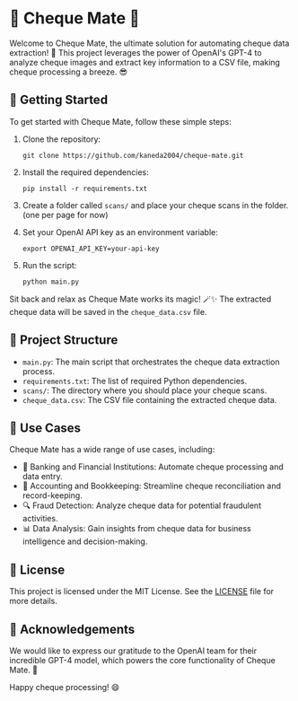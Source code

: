 # 🏦 Cheque Mate 💸

Welcome to Cheque Mate, the ultimate solution for automating cheque data extraction! 🎉 This project leverages the power of OpenAI's GPT-4 to analyze cheque images and extract key information to a CSV file, making cheque processing a breeze. 😎

## 🚀 Getting Started

To get started with Cheque Mate, follow these simple steps:

1. Clone the repository:
   ```
   git clone https://github.com/kaneda2004/cheque-mate.git
   ```

2. Install the required dependencies:
   ```
   pip install -r requirements.txt
   ```

3. Create a folder called `scans/` and place your cheque scans in the folder. (one per page for now)

4. Set your OpenAI API key as an environment variable:
   ```
   export OPENAI_API_KEY=your-api-key
   ```

5. Run the script:
   ```
   python main.py
   ```

Sit back and relax as Cheque Mate works its magic! 🪄✨ The extracted cheque data will be saved in the `cheque_data.csv` file.

## 📁 Project Structure

- `main.py`: The main script that orchestrates the cheque data extraction process.
- `requirements.txt`: The list of required Python dependencies.
- `scans/`: The directory where you should place your cheque scans.
- `cheque_data.csv`: The CSV file containing the extracted cheque data.

## 🌟 Use Cases

Cheque Mate has a wide range of use cases, including:

- 🏦 Banking and Financial Institutions: Automate cheque processing and data entry.
- 🧾 Accounting and Bookkeeping: Streamline cheque reconciliation and record-keeping.
- 🔍 Fraud Detection: Analyze cheque data for potential fraudulent activities.
- 📊 Data Analysis: Gain insights from cheque data for business intelligence and decision-making.

## 📜 License

This project is licensed under the MIT License. See the [LICENSE](LICENSE) file for more details.

## 🙏 Acknowledgements

We would like to express our gratitude to the OpenAI team for their incredible GPT-4 model, which powers the core functionality of Cheque Mate. 🌈

Happy cheque processing! 😄
